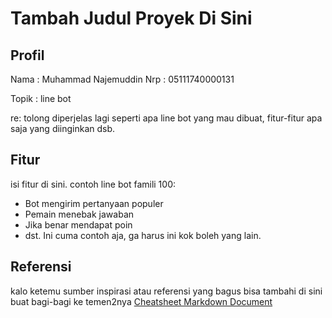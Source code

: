 # Tambah Judul Proyek Di Sini

## Profil
Nama : Muhammad Najemuddin
Nrp : 05111740000131

Topik : line bot

re: tolong diperjelas lagi seperti apa line bot yang mau dibuat, fitur-fitur apa saja yang diinginkan dsb.

## Fitur
isi fitur di sini. contoh line bot famili 100:
* Bot mengirim pertanyaan populer
* Pemain menebak jawaban
* Jika benar mendapat poin
* dst.
Ini cuma contoh aja, ga harus ini kok boleh yang lain.

## Referensi
kalo ketemu sumber inspirasi atau referensi yang bagus bisa tambahi di sini buat bagi-bagi ke temen2nya
[Cheatsheet Markdown Document](https://github.com/adam-p/markdown-here/wiki/Markdown-Cheatsheet)